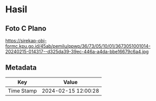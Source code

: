 # Hasil

## Foto C Plano

https://sirekap-obj-formc.kpu.go.id/45ab/pemilu/ppwp/36/73/05/10/01/3673051001014-20240215-014317--d325da39-39ec-446a-a4da-bbe16679c6a4.jpg


## Metadata

| Key        | Value               |
| ---------- | ------------------- |
| Time Stamp | 2024-02-15 12:00:28 |



